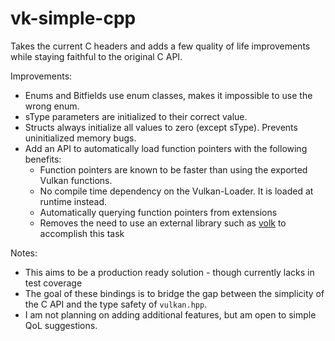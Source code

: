 # vk-simple-cpp

Takes the current C headers and adds a few quality of life improvements while staying faithful to the original C API.

Improvements:

* Enums and Bitfields use enum classes, makes it impossible to use the wrong enum.
* sType parameters are initialized to their correct value.
* Structs always initialize all values to zero (except sType). Prevents uninitialized memory bugs.
* Add an API to automatically load function pointers with the following benefits:
  * Function pointers are known to be faster than using the exported Vulkan functions.
  * No compile time dependency on the Vulkan-Loader. It is loaded at runtime instead.
  * Automatically querying function pointers from extensions
  * Removes the need to use an external library such as [volk](https://github.com/zeux/volk) to accomplish this task

Notes:

* This aims to be a production ready solution - though currently lacks in test coverage
* The goal of these bindings is to bridge the gap between the simplicity of the C API and the type safety of `vulkan.hpp`.
* I am not planning on adding additional features, but am open to simple QoL suggestions.
